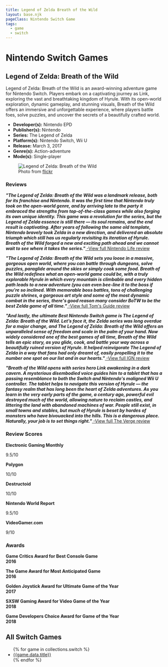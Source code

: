 ```yaml
---
title: Legend of Zelda Breath of the Wild
layout: base.njk
pageClass: Nintendo Switch Game
tags:
  - game
  - switch
---
```


<div class="games-header">
  <h1>Nintendo Switch Games</h1>
</div>
    <section class="grid-m">
        <article class="card-m">
            <div class="card__content-m">
                <h2 class="card__text-m">Legend of Zelda: Breath of the Wild</h2>
              <p class="card__text-m">
                Legend of Zelda: Breath of the Wild is an award-winning adventure game for Nintendo Switch. Players embark on a captivating journey as Link, exploring the vast and breathtaking kingdom of Hyrule. With its open-world exploration, dynamic gameplay, and stunning visuals, Breath of the Wild offers an immersive and unforgettable experience, where players battle foes, solve puzzles, and uncover the secrets of a beautifully crafted world.
              </p>
              <ul>
                <li><strong>Developer(s):</strong> Nintendo EPD</li>
                <li><strong>Publisher(s):</strong> Nintendo</li>
                <li><strong>Series:</strong> The Legend of Zelda</li>
                <li><strong>Platform(s):</strong> Nintendo Switch, Wii U</li>
                <li><strong>Release:</strong> March 3, 2017</li>
                <li><strong>Genre(s):</strong> Action-adventure</li>
                <li><strong>Mode(s):</strong> Single-player</li
              </ul>
            </div>
          </article>
          <article class="card-m">
          <figure class="img-container">
            <div class="card__img-m"><img src="/images/game-main-2.png" alt="Legend of Zelda: Breath of the Wild"></div>
            <figcaption class="img-caption">
               Photo from <a href="https://www.flickr.com/photos/douglastofoli/27905049221">flickr</a>
             </figcaption>
             </figure>
          </article>
     </section>
    <div class="game_reviews">
    <h3><strong>Reviews</strong></h3>
      <p>
        <strong><i>"The Legend of Zelda: Breath of the Wild was a landmark release, both for its franchise and Nintendo. It was the first time that Nintendo truly took on the open-world genre, and by arriving late to the party it embraced the strengths from top-of-the-class games while also forging its own unique identity. This game was a revolution for the series, but the Legend of Zelda essence is still there — its soul remains, and the end result is captivating. After years of following the same old template, Nintendo bravely took Zelda in a new direction, and delivered an absolute triumph which still has us regularly revisiting its iteration of Hyrule. Breath of the Wild forged a new and exciting path ahead and we cannot wait to see where it takes the series."<a href="https://www.nintendolife.com/guides/50-best-nintendo-switch-games-so-far?page=5" target="_blank" rel="noopener noreferrer"></i></strong> -View full Nintendo Life review</a>
      </p>
      <p>   
        <strong><i>"The Legend of Zelda: Breath of the Wild sets you loose in a massive, gorgeous open world, where you can battle through dungeons, solve puzzles, paraglide around the skies or simply cook some food. Breath of the Wild redefines what an open-world game could be, with a truly explorable Hyrule in which every mountain is climbable and every hidden path leads to a new adventure (you can even bee-line it to the boss if you're so inclined. With memorable boss battles, tons of challenging puzzle shrines, a gorgeous art style and some of the most dynamic combat in the series, there's good reason many consider BoTW to be the best Zelda game of all time."<a href="https://www.tomsguide.com/round-up/best-nintendo-switch-games" target="_blank" rel="noopener noreferrer"></i></strong> -View full Tom's Guide review</a>
      <p>
        <strong><i>"And lastly, the ultimate Best Nintendo Switch game is The Legend of Zelda: Breath of the Wild. Let’s face it, the Zelda series was long overdue for a major change, and The Legend of Zelda: Breath of the Wild offers an unparalleled sense of freedom and scale in the palm of your hand. Now widely considered one of the best games of all time, Breath of the Wild tells an epic story, as you glide, cook, and battle your way across a beautifully ruined version of Hyrule. It helped reinvigorate The Legend of Zelda in a way that fans had only dreamt of, easily propelling it to the number one spot on our list and in our hearts."<a href="https://www.ign.com/articles/best-nintendo-switch-games-2" target="_blank" rel="noopener noreferrer"></i></strong> -View full IGN review</a>
      </p>
      <p>
        <strong><i>"Breath of the Wild opens with series hero Link awakening in a dark cavern. A mysterious disembodied voice guides him to a tablet that has a passing resemblance to both the Switch and Nintendo's maligned Wii U controller. The tablet helps to navigate this version of Hyrule — the fantasy realm that has long been the heart of Zelda adventures. As you learn in the very early parts of the game, a century ago, powerful evil destroyed much of the world, allowing nature to reclaim castles, and littering the land with abandoned machines of war. People still exist, in small towns and stables, but much of Hyrule is beset by hordes of monsters who have bivouacked into the hills. This is a dangerous place. Naturally, your job is to set things right."<a href="https://www.theverge.com/2017/3/2/14787082/the-legend-of-zelda-breath-of-the-wild-review" target="_blank" rel="noopener noreferrer"></i></strong> -View full The Verge review</a>
      </p>
    </div>
    <h3><strong>Review Scores</strong></h3>
    <div class="game_numeric_reviews">
      <div class="game_numeric_review">
        <strong>Electronic Gaming Monthly</strong>
        <p>9.5/10</p>
      </div>
      <div class="game_numeric_review">
        <strong>Polygon</strong>
        <p>10/10</p>
      </div>
      <div class="game_numeric_review">
        <strong>Destructoid</strong>
        <p>10/10</p>
      </div>
      <div class="game_numeric_review">
        <strong>Nintendo World Report</strong>
        <p>9.5/10</p>
      </div>
      <div class="game_numeric_review">
        <strong>VideoGamer.com</strong>
        <p>9/10</p>
      </div>
    </div>
    <h3><strong>Awards</strong></h3>
    <div class="game_awards">
      <div class="game_award">
        <p><strong>Game Critics Award for Best Console Game<br>2016</strong></p>
      </div>
      <div class="game_award">
        <p><strong>The Game Award for Most Anticipated Game<br>2016</strong></p>
      </div>
      <div class="game_award">
        <p><strong>Golden Joystick Award for Ultimate Game of the Year<br>2017</strong></p>
      </div>
      <div class="game_award">
        <p><strong>SXSW Gaming Award for Video Game of the Year<br>2018</strong></p>
      </div>
      <div class="game_award">
        <p><strong>Game Developers Choice Award for Game of the Year<br>2018</strong></p>
      </div>
    </div>
  <section class="Collections">
  <h1>All Switch Games</h1>
  <ul>
    {% for game in collections.switch %}      
      <li><a href="{{game.url}}">{{game.data.title}}</a></li>
    {% endfor %}
  </ul>
  </section>